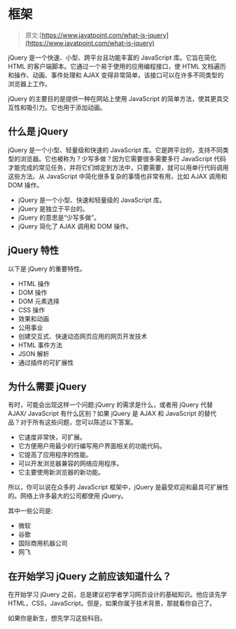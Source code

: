 # 框架

> 原文:[https://www.javatpoint.com/what-is-jquery](https://www.javatpoint.com/what-is-jquery)

jQuery 是一个快速、小型、跨平台且功能丰富的 JavaScript 库。它旨在简化 HTML 的客户端脚本。它通过一个易于使用的应用编程接口，使 HTML 文档遍历和操作、动画、事件处理和 AJAX 变得非常简单，该接口可以在许多不同类型的浏览器上工作。

jQuery 的主要目的是提供一种在网站上使用 JavaScript 的简单方法，使其更具交互性和吸引力。它也用于添加动画。

## 什么是 jQuery

jQuery 是一个小型、轻量级和快速的 JavaScript 库。它是跨平台的，支持不同类型的浏览器。它也被称为？少写多做？因为它需要很多需要多行 JavaScript 代码才能完成的常见任务，并将它们绑定到方法中，只要需要，就可以用单行代码调用这些方法。从 JavaScript 中简化很多复杂的事情也非常有用，比如 AJAX 调用和 DOM 操作。

*   jQuery 是一个小型、快速和轻量级的 JavaScript 库。
*   jQuery 是独立于平台的。
*   jQuery 的意思是“少写多做”。
*   jQuery 简化了 AJAX 调用和 DOM 操作。

## jQuery 特性

以下是 jQuery 的重要特性。

*   HTML 操作
*   DOM 操作
*   DOM 元素选择
*   CSS 操作
*   效果和动画
*   公用事业
*   创建交互式、快速动态网页应用的网页开发技术
*   HTML 事件方法
*   JSON 解析
*   通过插件的可扩展性

## 为什么需要 jQuery

有时，可能会出现这样一个问题:jQuery 的需求是什么，或者用 jQuery 代替 AJAX/ JavaScript 有什么区别？如果 jQuery 是 AJAX 和 JavaScript 的替代品？对于所有这些问题，您可以陈述以下答案。

*   它速度非常快，可扩展。
*   它方便用户用最少的行编写用户界面相关的功能代码。
*   它提高了应用程序的性能。
*   可以开发浏览器兼容的网络应用程序。
*   它主要使用新浏览器的新功能。

所以，你可以说在众多的 JavaScript 框架中，jQuery 是最受欢迎和最具可扩展性的。网络上许多最大的公司都使用 jQuery。

其中一些公司是:

*   微软
*   谷歌
*   国际商用机器公司
*   网飞

## 在开始学习 jQuery 之前应该知道什么？

在开始学习 jQuery 之前，总是建议初学者学习网页设计的基础知识。他应该先学 HTML，CSS，JavaScript。但是，如果你属于技术背景，那就看你自己了。

如果你是新生，想先学习这些科目。